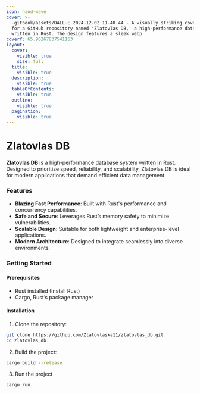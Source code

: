 ```yaml
---
icon: hand-wave
cover: >-
  .gitbook/assets/DALL·E 2024-12-02 11.40.44 - A visually striking cover image
  for a GitHub repository named 'Zlatovlas DB,' a high-performance database
  written in Rust. The design features a sleek.webp
coverY: 65.96267837541163
layout:
  cover:
    visible: true
    size: full
  title:
    visible: true
  description:
    visible: true
  tableOfContents:
    visible: true
  outline:
    visible: true
  pagination:
    visible: true
---
```


# Zlatovlas DB

**Zlatovlas DB** is a high-performance database system written in Rust. Designed to prioritize speed, reliability, and scalability, Zlatovlas DB is ideal for modern applications that demand efficient data management.

### Features

* **Blazing Fast Performance**: Built with Rust's performance and concurrency capabilities.
* **Safe and Secure**: Leverages Rust’s memory safety to minimize vulnerabilities.
* **Scalable Design**: Suitable for both lightweight and enterprise-level applications.
* **Modern Architecture**: Designed to integrate seamlessly into diverse environments.

### Getting Started

#### Prerequisites

* Rust installed (Install Rust)
* Cargo, Rust’s package manager

#### Installation

1. Clone the repository:

```bash
git clone https://github.com/Zlatovlaska11/zlatovlas_db.git  
cd zlatovlas_db  
```

2. Build the project:

```bash
cargo build --release  
```

3. Run the project

```bash
cargo run  
```
